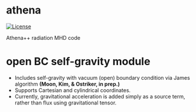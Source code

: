 athena
======
[![License](https://img.shields.io/badge/License-BSD%203--Clause-blue.svg)](https://opensource.org/licenses/BSD-3-Clause)

Athena++ radiation MHD code

open BC self-gravity module
======

* Includes self-gravity with vacuum (open) boundary condition via James algorithm **(Moon, Kim, & Ostriker, in prep.)**
* Supports Cartesian and cylindrical coordinates.
* Currently, gravitational acceleration is added simply as a source term, rather than flux using gravitational tensor.
